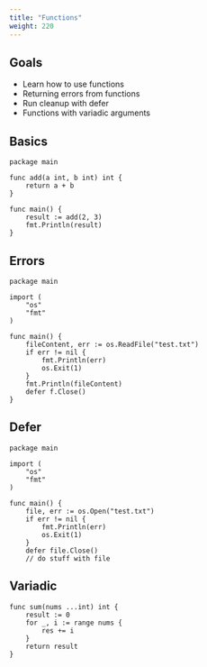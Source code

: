 ```yaml
---
title: "Functions"
weight: 220
---
```


## Goals

* Learn how to use functions
* Returning errors from functions
* Run cleanup with defer
* Functions with variadic arguments


## Basics

```golang
package main

func add(a int, b int) int {
	return a + b
}

func main() {
	result := add(2, 3)
	fmt.Println(result)
}
```


## Errors

```golang
package main

import (
	"os"
	"fmt"
)

func main() {
	fileContent, err := os.ReadFile("test.txt")
	if err != nil {
		fmt.Println(err)
		os.Exit(1)
	}
	fmt.Println(fileContent)
	defer f.Close()
}
```


## Defer

```
package main

import (
	"os"
	"fmt"
)

func main() {
	file, err := os.Open("test.txt")
	if err != nil {
		fmt.Println(err)
		os.Exit(1)
	}
	defer file.Close()
	// do stuff with file
```


## Variadic

```
func sum(nums ...int) int {
	result := 0
	for _, i := range nums {
		res += i
	}
	return result
}
```
